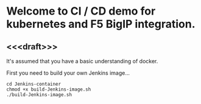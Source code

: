 # Welcome to CI / CD demo for kubernetes and F5 BigIP integration.
## \<\<\<draft\>\>\>
It's assumed that you have a basic understanding of docker.

First you need to build your own Jenkins image...
```
cd Jenkins-container
chmod +x build-Jenkins-image.sh
./build-Jenkins-image.sh
```
